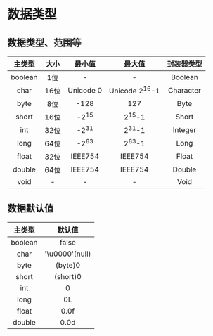 # 数据类型  
## 数据类型、范围等  
| **主类型** | **大小** | **最小值** | **最大值** | **封装器类型** |  
| :----: | :----: | :----: | :----: | :----: |  
| boolean | 1位 | - | - | Boolean |  
| char | 16位 | Unicode 0 | Unicode 2<sup>16</sup>-1 | Character |  
| byte | 8位 | -128 | 127 | Byte |  
| short | 16位 | -2<sup>15</sup> | 2<sup>15</sup>-1 | Short |  
| int | 32位 | -2<sup>31</sup> | 2<sup>31</sup>-1 | Integer |  
| long | 64位 | -2<sup>63</sup> | 2<sup>63</sup>-1 | Long |  
| float | 32位 | IEEE754 | IEEE754 | Float |  
| double | 64位 | IEEE754 | IEEE754 | Double |  
| void | - | - | - | Void |  

## 数据默认值  
| **主类型** | **默认值** |
| :----: | :----: |
| boolean | false |
| char | '\u0000'(null) |
| byte | (byte)0 |
| short | (short)0 |
| int | 0 |
| long | 0L |
| float | 0.0f |
| double | 0.0d |

